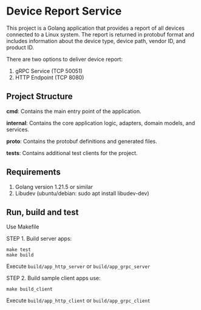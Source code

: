 # Device Report Service

This project is a Golang application that provides a report of all devices connected to a Linux system. 
The report is returned in protobuf format and includes information about the device type, device path, vendor ID, and product ID. 

There are two options to deliver device report: 
1. gRPC Service (TCP 50051)
2. HTTP Endpoint (TCP 8080)


## Project Structure

**cmd**: Contains the main entry point of the application.

**internal**: Contains the core application logic, adapters, domain models, and services.

**proto**: Contains the protobuf definitions and generated files.

**tests**: Contains additional test clients for the project.

## Requirements

1. Golang version 1.21.5 or similar
2. Libudev (ubuntu/debian: sudo apt install libudev-dev)

## Run, build and test

Use Makefile

STEP 1. Build server apps:
```
make test 
make build
```
Execute `build/app_http_server` or `build/app_grpc_server`

STEP 2. Build sample client apps use:
```
make build_client
```
Execute `build/app_http_client` or `build/app_grpc_client`

